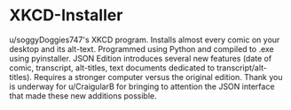 # XKCD-Installer
u/soggyDoggies747's XKCD program. Installs almost every comic on your desktop and its alt-text.
Programmed using Python and compiled to .exe using pyinstaller.
JSON Edition introduces several new features (date of comic, transcript, alt-titles, text documents dedicated to transcript/alt-titles). Requires a stronger computer versus the original edition.
Thank you is underway for u/CraigularB for bringing to attention the JSON interface that made these new additions possible.
